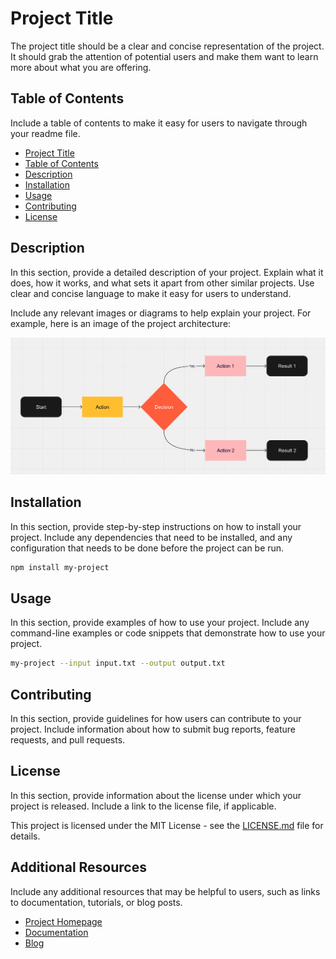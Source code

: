 

# Project Title

The project title should be a clear and concise representation of the project. It should grab the attention of potential users and make them want to learn more about what you are offering.

## Table of Contents

Include a table of contents to make it easy for users to navigate through your readme file.

- [Project Title](#project-title)
- [Table of Contents](#table-of-contents)
- [Description](#description)
- [Installation](#installation)
- [Usage](#usage)
- [Contributing](#contributing)
- [License](#license)

## Description

In this section, provide a detailed description of your project. Explain what it does, how it works, and what sets it apart from other similar projects. Use clear and concise language to make it easy for users to understand.

Include any relevant images or diagrams to help explain your project. For example, here is an image of the project architecture:

![Project Architecture](images/diagram.png)

## Installation

In this section, provide step-by-step instructions on how to install your project. Include any dependencies that need to be installed, and any configuration that needs to be done before the project can be run.

```bash
npm install my-project
```

## Usage

In this section, provide examples of how to use your project. Include any command-line examples or code snippets that demonstrate how to use your project.

```bash
my-project --input input.txt --output output.txt
```

## Contributing

In this section, provide guidelines for how users can contribute to your project. Include information about how to submit bug reports, feature requests, and pull requests.

## License

In this section, provide information about the license under which your project is released. Include a link to the license file, if applicable.

This project is licensed under the MIT License - see the [LICENSE.md](LICENSE.md) file for details.

## Additional Resources

Include any additional resources that may be helpful to users, such as links to documentation, tutorials, or blog posts.

- [Project Homepage](https://www.example.com/)
- [Documentation](https://www.example.com/docs)
- [Blog](https://www.example.com/blog)